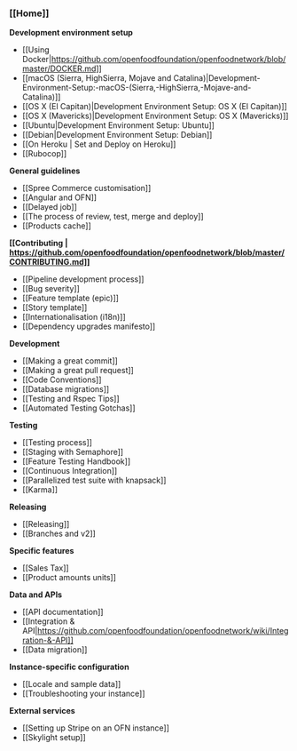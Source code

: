 ### [[Home]]

**Development environment setup**

* [[Using Docker|https://github.com/openfoodfoundation/openfoodnetwork/blob/master/DOCKER.md]]
* [[macOS (Sierra, HighSierra, Mojave and Catalina)|Development-Environment-Setup:-macOS-(Sierra,-HighSierra,-Mojave-and-Catalina)]]
* [[OS X (El Capitan)|Development Environment Setup: OS X (El Capitan)]]
* [[OS X (Mavericks)|Development Environment Setup: OS X (Mavericks)]]
* [[Ubuntu|Development Environment Setup: Ubuntu]]
* [[Debian|Development Environment Setup: Debian]]
* [[On Heroku | Set and Deploy on Heroku]]
* [[Rubocop]]


**General guidelines**

* [[Spree Commerce customisation]]
* [[Angular and OFN]]
* [[Delayed job]]
* [[The process of review, test, merge and deploy]]
* [[Products cache]]

**[[Contributing | https://github.com/openfoodfoundation/openfoodnetwork/blob/master/CONTRIBUTING.md]]**

* [[Pipeline development process]]
* [[Bug severity]]
* [[Feature template (epic)]]
* [[Story template]]
* [[Internationalisation (i18n)]]
* [[Dependency upgrades manifesto]]

**Development**

* [[Making a great commit]]
* [[Making a great pull request]]
* [[Code Conventions]]
* [[Database migrations]]
* [[Testing and Rspec Tips]]
* [[Automated Testing Gotchas]]

**Testing**

* [[Testing process]]
* [[Staging with Semaphore]]
* [[Feature Testing Handbook]]
* [[Continuous Integration]]
* [[Parallelized test suite with knapsack]]
* [[Karma]]

**Releasing**
* [[Releasing]]
* [[Branches and v2]]

**Specific features**

* [[Sales Tax]]
* [[Product amounts units]]

**Data and APIs**

* [[API documentation]]
* [[Integration & API|https://github.com/openfoodfoundation/openfoodnetwork/wiki/Integration-&-API]]
* [[Data migration]]

**Instance-specific configuration**
* [[Locale and sample data]]
* [[Troubleshooting your instance]]

**External services**
* [[Setting up Stripe on an OFN instance]]
* [[Skylight setup]]
